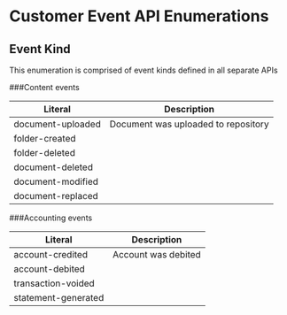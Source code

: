    
Customer Event API Enumerations
======================================


Event Kind
----------
This enumeration is comprised of event kinds defined in all separate APIs

###Content events

Literal                       | Description
------------------------------|----------------------------
document-uploaded             | Document was uploaded to repository
folder-created                |
folder-deleted                |
document-deleted              | 
document-modified             |
document-replaced             |

###Accounting events

Literal                       | Description
------------------------------|----------------------------
account-credited              | Account was debited
account-debited               |
transaction-voided            |
statement-generated           | 
